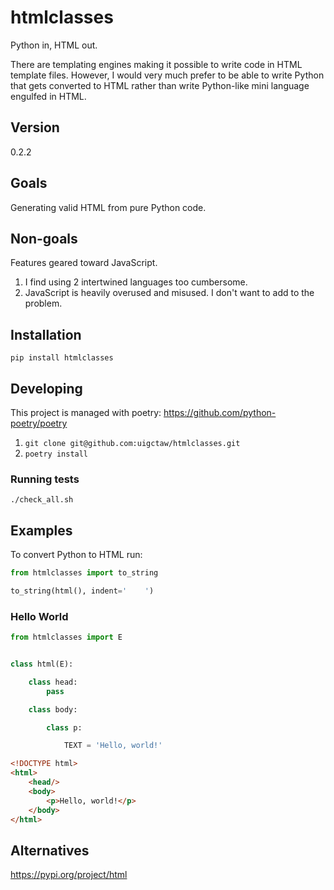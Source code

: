 # htmlclasses

Python in, HTML out.

There are templating engines making it possible to write code
in HTML template files. However, I would very much prefer
to be able to write Python that gets converted to HTML 
rather than write Python-like mini language engulfed in HTML. 

## Version

0.2.2

## Goals

Generating valid HTML from pure Python code.

## Non-goals

Features geared toward JavaScript.

1. I find using 2 intertwined languages too cumbersome.
2. JavaScript is heavily overused and misused.
   I don't want to add to the problem.


## Installation

`pip install htmlclasses`

## Developing

This project is managed with poetry: https://github.com/python-poetry/poetry

1. `git clone git@github.com:uigctaw/htmlclasses.git`
2. `poetry install`

### Running tests

`./check_all.sh`

## Examples

To convert Python to HTML run:

```python
from htmlclasses import to_string

to_string(html(), indent='    ')
```

### Hello World

```python
from htmlclasses import E


class html(E):

    class head:
        pass

    class body:

        class p:

            TEXT = 'Hello, world!'
```

```html
<!DOCTYPE html>
<html>
    <head/>
    <body>
        <p>Hello, world!</p>
    </body>
</html>
```

## Alternatives

https://pypi.org/project/html

